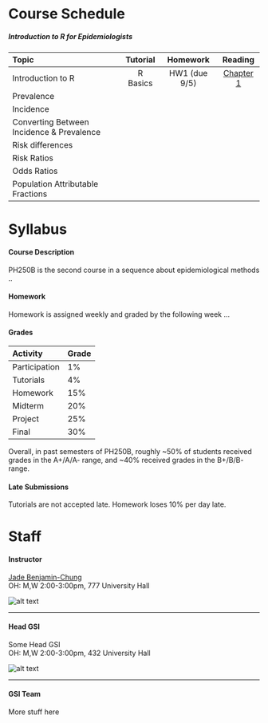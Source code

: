 # Course Schedule
##### Introduction to R for Epidemiologists

Topic | Tutorial  | Homework  | Reading
:--   | :-:       | :-:       | :-:    
Introduction to R | R Basics | HW1 (due 9/5) | [Chapter 1](http://r4ds.had.co.nz/index.html)
Prevalence |||
Incidence |||
Converting Between Incidence & Prevalence |||
Risk differences |||
Risk Ratios |||
Odds Ratios |||
Population Attributable Fractions |||

# Syllabus

#### Course Description
PH250B is the second course in a sequence about epidemiological methods ..

#### Homework
Homework is assigned weekly and graded by the following week ...

#### Grades

Activity  | Grade
:---      | :---
Participation | 1%
Tutorials     | 4%
Homework      | 15%
Midterm       | 20%
Project       | 25%
Final         | 30%

Overall, in past semesters of PH250B, roughly ~50% of students received grades in the A+/A/A- range, and ~40% received grades in the B+/B/B- range.

#### Late Submissions
Tutorials are not accepted late. Homework loses 10% per day late.


# Staff
#### Instructor
[Jade Benjamin-Chung](mailto:jadebc@berkeley.edu)  
OH: M,W 2:00-3:00pm, 777 University Hall

![alt text](http://bbd.berkeley.edu/uploads/5/4/3/7/54378593/published/benjamin-chung-jade_1.jpeg?1507227294 "Jade")

***
#### Head GSI
Some Head GSI  
OH: M,W 2:00-3:00pm, 432 University Hall

![alt text](http://sph.berkeley.edu/sites/default/files/styles/faculty_profile_detail_page/public/colford_0.jpg?itok=9UJsJzQb "Jade")

***
#### GSI Team
More stuff here
